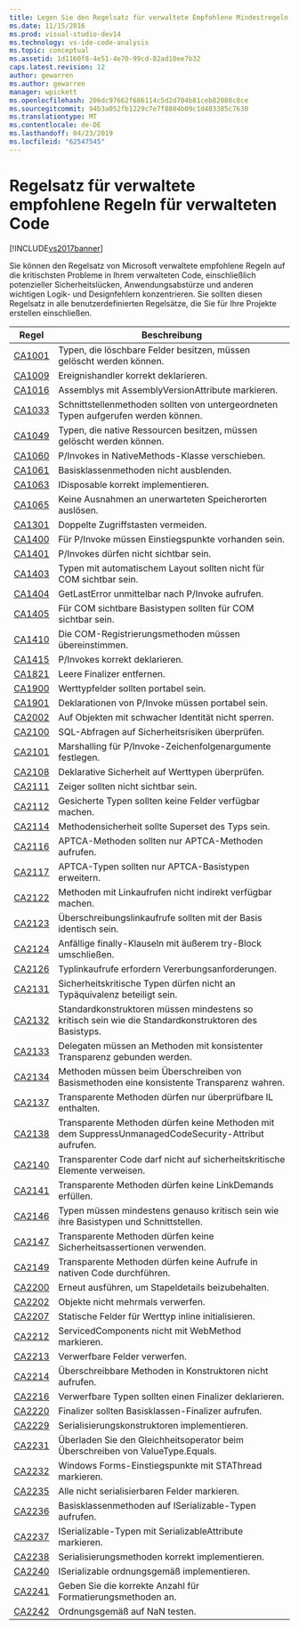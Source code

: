 ```yaml
---
title: Legen Sie den Regelsatz für verwaltete Empfohlene Mindestregeln für verwalteten Code | Microsoft-Dokumentation
ms.date: 11/15/2016
ms.prod: visual-studio-dev14
ms.technology: vs-ide-code-analysis
ms.topic: conceptual
ms.assetid: 1d1160f8-4e51-4e70-99cd-82ad10ee7b32
caps.latest.revision: 12
author: gewarren
ms.author: gewarren
manager: wpickett
ms.openlocfilehash: 206dc97662f686114c5d2d704b81ceb82088c8ce
ms.sourcegitcommit: 94b3a052fb1229c7e7f8804b09c1d403385c7630
ms.translationtype: MT
ms.contentlocale: de-DE
ms.lasthandoff: 04/23/2019
ms.locfileid: "62547545"
---
```

# <a name="managed-recommended-rules-rule-set-for-managed-code"></a>Regelsatz für verwaltete empfohlene Regeln für verwalteten Code
[!INCLUDE[vs2017banner](../includes/vs2017banner.md)]

Sie können den Regelsatz von Microsoft verwaltete empfohlene Regeln auf die kritischsten Probleme in Ihrem verwalteten Code, einschließlich potenzieller Sicherheitslücken, Anwendungsabstürze und anderen wichtigen Logik- und Designfehlern konzentrieren. Sie sollten diesen Regelsatz in alle benutzerdefinierten Regelsätze, die Sie für Ihre Projekte erstellen einschließen.  
  
|Regel|Beschreibung|  
|----------|-----------------|  
|[CA1001](../code-quality/ca1001-types-that-own-disposable-fields-should-be-disposable.md)|Typen, die löschbare Felder besitzen, müssen gelöscht werden können.|  
|[CA1009](../code-quality/ca1009-declare-event-handlers-correctly.md)|Ereignishandler korrekt deklarieren.|  
|[CA1016](../code-quality/ca1016-mark-assemblies-with-assemblyversionattribute.md)|Assemblys mit AssemblyVersionAttribute markieren.|  
|[CA1033](../code-quality/ca1033-interface-methods-should-be-callable-by-child-types.md)|Schnittstellenmethoden sollten von untergeordneten Typen aufgerufen werden können.|  
|[CA1049](../code-quality/ca1049-types-that-own-native-resources-should-be-disposable.md)|Typen, die native Ressourcen besitzen, müssen gelöscht werden können.|  
|[CA1060](../code-quality/ca1060-move-p-invokes-to-nativemethods-class.md)|P/Invokes in NativeMethods-Klasse verschieben.|  
|[CA1061](../code-quality/ca1061-do-not-hide-base-class-methods.md)|Basisklassenmethoden nicht ausblenden.|  
|[CA1063](../code-quality/ca1063-implement-idisposable-correctly.md)|IDisposable korrekt implementieren.|  
|[CA1065](../code-quality/ca1065-do-not-raise-exceptions-in-unexpected-locations.md)|Keine Ausnahmen an unerwarteten Speicherorten auslösen.|  
|[CA1301](../code-quality/ca1301-avoid-duplicate-accelerators.md)|Doppelte Zugriffstasten vermeiden.|  
|[CA1400](../code-quality/ca1400-p-invoke-entry-points-should-exist.md)|Für P/Invoke müssen Einstiegspunkte vorhanden sein.|  
|[CA1401](../code-quality/ca1401-p-invokes-should-not-be-visible.md)|P/Invokes dürfen nicht sichtbar sein.|  
|[CA1403](../code-quality/ca1403-auto-layout-types-should-not-be-com-visible.md)|Typen mit automatischem Layout sollten nicht für COM sichtbar sein.|  
|[CA1404](../code-quality/ca1404-call-getlasterror-immediately-after-p-invoke.md)|GetLastError unmittelbar nach P/Invoke aufrufen.|  
|[CA1405](../code-quality/ca1405-com-visible-type-base-types-should-be-com-visible.md)|Für COM sichtbare Basistypen sollten für COM sichtbar sein.|  
|[CA1410](../code-quality/ca1410-com-registration-methods-should-be-matched.md)|Die COM-Registrierungsmethoden müssen übereinstimmen.|  
|[CA1415](../code-quality/ca1415-declare-p-invokes-correctly.md)|P/Invokes korrekt deklarieren.|  
|[CA1821](../code-quality/ca1821-remove-empty-finalizers.md)|Leere Finalizer entfernen.|  
|[CA1900](../code-quality/ca1900-value-type-fields-should-be-portable.md)|Werttypfelder sollten portabel sein.|  
|[CA1901](../code-quality/ca1901-p-invoke-declarations-should-be-portable.md)|Deklarationen von P/Invoke müssen portabel sein.|  
|[CA2002](../code-quality/ca2002-do-not-lock-on-objects-with-weak-identity.md)|Auf Objekten mit schwacher Identität nicht sperren.|  
|[CA2100](../code-quality/ca2100-review-sql-queries-for-security-vulnerabilities.md)|SQL-Abfragen auf Sicherheitsrisiken überprüfen.|  
|[CA2101](../code-quality/ca2101-specify-marshaling-for-p-invoke-string-arguments.md)|Marshalling für P/Invoke-Zeichenfolgenargumente festlegen.|  
|[CA2108](../code-quality/ca2108-review-declarative-security-on-value-types.md)|Deklarative Sicherheit auf Werttypen überprüfen.|  
|[CA2111](../code-quality/ca2111-pointers-should-not-be-visible.md)|Zeiger sollten nicht sichtbar sein.|  
|[CA2112](../code-quality/ca2112-secured-types-should-not-expose-fields.md)|Gesicherte Typen sollten keine Felder verfügbar machen.|  
|[CA2114](../code-quality/ca2114-method-security-should-be-a-superset-of-type.md)|Methodensicherheit sollte Superset des Typs sein.|  
|[CA2116](../code-quality/ca2116-aptca-methods-should-only-call-aptca-methods.md)|APTCA-Methoden sollten nur APTCA-Methoden aufrufen.|  
|[CA2117](../code-quality/ca2117-aptca-types-should-only-extend-aptca-base-types.md)|APTCA-Typen sollten nur APTCA-Basistypen erweitern.|  
|[CA2122](../code-quality/ca2122-do-not-indirectly-expose-methods-with-link-demands.md)|Methoden mit Linkaufrufen nicht indirekt verfügbar machen.|  
|[CA2123](../code-quality/ca2123-override-link-demands-should-be-identical-to-base.md)|Überschreibungslinkaufrufe sollten mit der Basis identisch sein.|  
|[CA2124](../code-quality/ca2124-wrap-vulnerable-finally-clauses-in-outer-try.md)|Anfällige finally-Klauseln mit äußerem try-Block umschließen.|  
|[CA2126](../code-quality/ca2126-type-link-demands-require-inheritance-demands.md)|Typlinkaufrufe erfordern Vererbungsanforderungen.|  
|[CA2131](../code-quality/ca2131-security-critical-types-may-not-participate-in-type-equivalence.md)|Sicherheitskritische Typen dürfen nicht an Typäquivalenz beteiligt sein.|  
|[CA2132](../code-quality/ca2132-default-constructors-must-be-at-least-as-critical-as-base-type-default-constructors.md)|Standardkonstruktoren müssen mindestens so kritisch sein wie die Standardkonstruktoren des Basistyps.|  
|[CA2133](../code-quality/ca2133-delegates-must-bind-to-methods-with-consistent-transparency.md)|Delegaten müssen an Methoden mit konsistenter Transparenz gebunden werden.|  
|[CA2134](../code-quality/ca2134-methods-must-keep-consistent-transparency-when-overriding-base-methods.md)|Methoden müssen beim Überschreiben von Basismethoden eine konsistente Transparenz wahren.|  
|[CA2137](../code-quality/ca2137-transparent-methods-must-contain-only-verifiable-il.md)|Transparente Methoden dürfen nur überprüfbare IL enthalten.|  
|[CA2138](../code-quality/ca2138-transparent-methods-must-not-call-methods-with-the-suppressunmanagedcodesecurity-attribute.md)|Transparente Methoden dürfen keine Methoden mit dem SuppressUnmanagedCodeSecurity-Attribut aufrufen.|  
|[CA2140](../code-quality/ca2140-transparent-code-must-not-reference-security-critical-items.md)|Transparenter Code darf nicht auf sicherheitskritische Elemente verweisen.|  
|[CA2141](../code-quality/ca2141-transparent-methods-must-not-satisfy-linkdemands.md)|Transparente Methoden dürfen keine LinkDemands erfüllen.|  
|[CA2146](../code-quality/ca2146-types-must-be-at-least-as-critical-as-their-base-types-and-interfaces.md)|Typen müssen mindestens genauso kritisch sein wie ihre Basistypen und Schnittstellen.|  
|[CA2147](../code-quality/ca2147-transparent-methods-may-not-use-security-asserts.md)|Transparente Methoden dürfen keine Sicherheitsassertionen verwenden.|  
|[CA2149](../code-quality/ca2149-transparent-methods-must-not-call-into-native-code.md)|Transparente Methoden dürfen keine Aufrufe in nativen Code durchführen.|  
|[CA2200](../code-quality/ca2200-rethrow-to-preserve-stack-details.md)|Erneut ausführen, um Stapeldetails beizubehalten.|  
|[CA2202](../code-quality/ca2202-do-not-dispose-objects-multiple-times.md)|Objekte nicht mehrmals verwerfen.|  
|[CA2207](../code-quality/ca2207-initialize-value-type-static-fields-inline.md)|Statische Felder für Werttyp inline initialisieren.|  
|[CA2212](../code-quality/ca2212-do-not-mark-serviced-components-with-webmethod.md)|ServicedComponents nicht mit WebMethod markieren.|  
|[CA2213](../code-quality/ca2213-disposable-fields-should-be-disposed.md)|Verwerfbare Felder verwerfen.|  
|[CA2214](../code-quality/ca2214-do-not-call-overridable-methods-in-constructors.md)|Überschreibbare Methoden in Konstruktoren nicht aufrufen.|  
|[CA2216](../code-quality/ca2216-disposable-types-should-declare-finalizer.md)|Verwerfbare Typen sollten einen Finalizer deklarieren.|  
|[CA2220](../code-quality/ca2220-finalizers-should-call-base-class-finalizer.md)|Finalizer sollten Basisklassen-Finalizer aufrufen.|  
|[CA2229](../code-quality/ca2229-implement-serialization-constructors.md)|Serialisierungskonstruktoren implementieren.|  
|[CA2231](../code-quality/ca2231-overload-operator-equals-on-overriding-valuetype-equals.md)|Überladen Sie den Gleichheitsoperator beim Überschreiben von ValueType.Equals.|  
|[CA2232](../code-quality/ca2232-mark-windows-forms-entry-points-with-stathread.md)|Windows Forms-Einstiegspunkte mit STAThread markieren.|  
|[CA2235](../code-quality/ca2235-mark-all-non-serializable-fields.md)|Alle nicht serialisierbaren Felder markieren.|  
|[CA2236](../code-quality/ca2236-call-base-class-methods-on-iserializable-types.md)|Basisklassenmethoden auf ISerializable-Typen aufrufen.|  
|[CA2237](../code-quality/ca2237-mark-iserializable-types-with-serializableattribute.md)|ISerializable-Typen mit SerializableAttribute markieren.|  
|[CA2238](../code-quality/ca2238-implement-serialization-methods-correctly.md)|Serialisierungsmethoden korrekt implementieren.|  
|[CA2240](../code-quality/ca2240-implement-iserializable-correctly.md)|ISerializable ordnungsgemäß implementieren.|  
|[CA2241](../code-quality/ca2241-provide-correct-arguments-to-formatting-methods.md)|Geben Sie die korrekte Anzahl für Formatierungsmethoden an.|  
|[CA2242](../code-quality/ca2242-test-for-nan-correctly.md)|Ordnungsgemäß auf NaN testen.|
